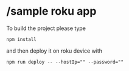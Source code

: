 # /sample roku app
To build the project please type

    npm install

and then deploy it on roku device with

    npm run deploy -- --hostIp="" --password=""
